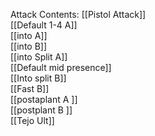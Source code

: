 Attack Contents:
[[Pistol Attack]]		
[[Default 1-4 A]]		
[[into A]]	
[[into B]]	
[[into Split A]]	
[[Default mid presence]]	
[[Into split B]]			
[[Fast B]]		
[[postaplant A	]]	
[[postplant B	]]	
[[Tejo Ult]]


